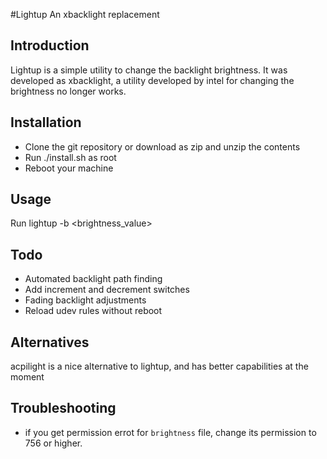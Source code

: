 #Lightup
An xbacklight replacement 

## Introduction
Lightup is a simple utility to change the backlight brightness. It was developed
as xbacklight, a utility developed by intel for changing the brightness no
longer works.

## Installation
- Clone the git repository or download as zip and unzip the contents
- Run ./install.sh as root
- Reboot your machine

## Usage
Run lightup -b <brightness_value>

## Todo
- Automated backlight path finding
- Add increment and decrement switches
- Fading backlight adjustments
- Reload udev rules without reboot

## Alternatives
acpilight is a nice alternative to lightup, and has better capabilities at 
the moment

## Troubleshooting
 - if you get permission errot for `brightness` file, change its permission to 756 or higher.
